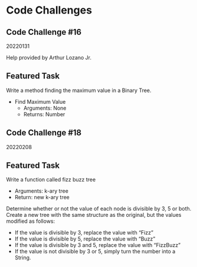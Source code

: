 # Code Challenges

## Code Challenge #16
20220131

Help provided by Arthur Lozano Jr.

## Featured Task

Write a method finding the maximum value in a Binary Tree.

- Find Maximum Value
  - Arguments: None
  - Returns: Number
  
## Code Challenge #18
20220208

## Featured Task

Write a function called fizz buzz tree
- Arguments: k-ary tree
- Return: new k-ary tree

Determine whether or not the value of each node is divisible by 3, 5 or both. Create a new tree with the same structure as the original, but the values modified as follows:

- If the value is divisible by 3, replace the value with “Fizz”
- If the value is divisible by 5, replace the value with “Buzz”
- If the value is divisible by 3 and 5, replace the value with “FizzBuzz”
- If the value is not divisible by 3 or 5, simply turn the number into a String.
